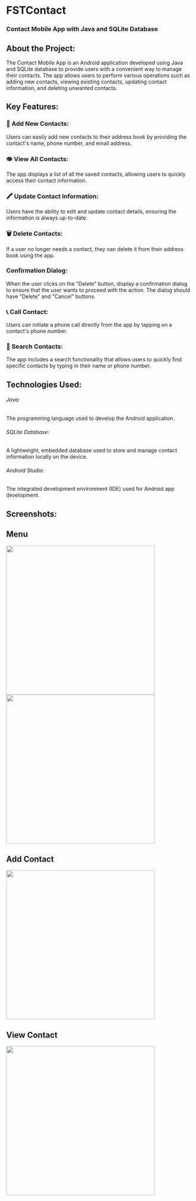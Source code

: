 # FSTContact
### Contact Mobile App with Java and SQLite Database


## About the Project:
The Contact Mobile App is an Android application developed using Java and SQLite database to provide users with a convenient way to manage their contacts. The app allows users to perform various operations such as adding new contacts, viewing existing contacts, updating contact information, and deleting unwanted contacts.

## Key Features:

### 👤 Add New Contacts: 
Users can easily add new contacts to their address book by providing the contact's name, phone number, and email address.

### 👁 View All Contacts: 
The app displays a list of all the saved contacts, allowing users to quickly access their contact information.

### 🖍 Update Contact Information: 
Users have the ability to edit and update contact details, ensuring the information is always up-to-date.

### 🗑 Delete Contacts: 
If a user no longer needs a contact, they can delete it from their address book using the app.
   ### Confirmation Dialog: 
When the user clicks on the "Delete" button, display a confirmation dialog to ensure that the user wants to proceed with the action. The dialog should have "Delete" and "Cancel" buttons.

### 📞 Call Contact: 
Users can initiate a phone call directly from the app by tapping on a contact's phone number.

### 🔎 Search Contacts: 
The app includes a search functionality that allows users to quickly find specific contacts by typing in their name or phone number.

## Technologies Used:

<h6>Java:</h6> The programming language used to develop the Android application.

<h6>SQLite Database:</h6> A lightweight, embedded database used to store and manage contact information locally on the device.

<h6>Android Studio:</h6> The integrated development environment (IDE) used for Android app development.

## Screenshots:

<div><h2>Menu</h2></div>
<div>
<img src="https://github.com/ESSADIKINE/FSTContact/blob/main/main/Menu.jpg" width="400px">
<img src="https://github.com/ESSADIKINE/FSTContact/blob/main/main/View%20All.jpg" width="400px">
</div>

<div><h2>Add Contact</h2></div>
<div>  
<img src="https://github.com/ESSADIKINE/FSTContact/blob/main/main/Add%20Contact.jpg" width="400px">
</div>  

<div><h2>View Contact</h2></div>
<div> 
<img src="https://github.com/ESSADIKINE/FSTContact/blob/main/main/View%20Contact.jpg" width="400px">
</div>

